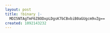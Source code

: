 ```yaml
---
layout: post
title: !binary |-
  MDI5NTAgTmF6Z8ODxpLDgsK7bCBvbiB0aGUgcm9vZg==
created: 1092143232
---
```


